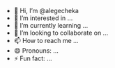 - 👋 Hi, I’m @alegecheka
- 👀 I’m interested in ...
- 🌱 I’m currently learning ...
- 💞️ I’m looking to collaborate on ...
- 📫 How to reach me ...
- 😄 Pronouns: ...
- ⚡ Fun fact: ...

<!---
alegecheka/alegecheka is a ✨ special ✨ repository because its `README.md` (this file) appears on your GitHub profile.
You can click the Preview link to take a look at your changes.
--->
